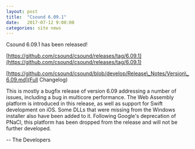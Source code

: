 ```yaml
---
layout: post
title:  "Csound 6.09.1"
date:   2017-07-12 9:00:00
categories: site news 
---
```


Csound 6.09.1 has been released!

[https://github.com/csound/csound/releases/tag/6.09.1](https://github.com/csound/csound/releases/tag/6.09.1)

[https://github.com/csound/csound/blob/develop/Release\_Notes/Version\_6.09.md](Full Changelog)

This is mostly a bugfix release of version 6.09 addressing a number of
issues, including a bug in multicore performance. The Web Assembly
platform is introduced in this release, as well as support for Swift
development on iOS. Some DLLs that were missing from the Windows
installer also have been added to it. Following Google's deprecation
of PNaCl, this platform has been dropped from the release and will not
be further developed.

-- The Developers
